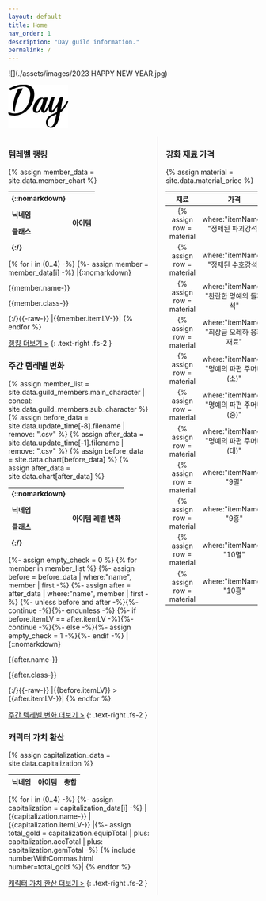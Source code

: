 ```yaml
---
layout: default
title: Home
nav_order: 1
description: "Day guild information."
permalink: /
---
```


<div class="index-wrapper" markdown="1">
![](./assets/images/2023 HAPPY NEW YEAR.jpg)


![](./assets/images/Day_logo.png)
</div>

<div markdown="1" style="overflow: auto;">
<div markdown="1" style="box-sizing: border-box; width: 60%; float: left; padding-right: 1rem; border-right: 1px solid #eeebee">

### 템레벨 랭킹
{% assign member_data = site.data.member_chart %}

| {::nomarkdown}<p>닉네임</p><p>클래스</p>{:/} | 아이템 |
|:-|:-|
{% for i in (0..4) -%}
{%- assign member = member_data[i] -%}
|{::nomarkdown}<p>{{member.name-}}</p><p>{{member.class-}}</p>{:/}{{-raw-}}
|{{member.itemLV-}}|
{% endfor %}


<a href="{{ '/docs/ranking/' | relative_url }}" class="more">랭킹 더보기 ></a>
{: .text-right .fs-2 }


### 주간 템레벨 변화
{% assign member_list = site.data.guild_members.main_character | concat: site.data.guild_members.sub_character %}
{% assign before_data = site.data.update_time[-8].filename | remove: ".csv" %}
{% assign after_data = site.data.update_time[-1].filename | remove: ".csv" %}
{% assign before_data = site.data.chart[before_data] %}
{% assign after_data = site.data.chart[after_data] %}

| {::nomarkdown}<p>닉네임</p><p>클래스</p>{:/} | 아이템 레벨 변화 |
|:-|:-:|
{%- assign empty_check = 0 %}
{% for member in member_list %}
  {%- assign before = before_data | where:"name", member | first -%}
  {%- assign after = after_data | where:"name", member | first -%}
  {%- unless before and after -%}{%- continue -%}{%- endunless -%}
  {%- if before.itemLV == after.itemLV -%}{%- continue -%}{%- else -%}{%- assign empty_check = 1 -%}{%- endif -%}
  |{::nomarkdown}<p>{{after.name-}}</p><p>{{after.class-}}</p>{:/}{{-raw-}}
  |{{before.itemLV}} > {{after.itemLV-}}|
{% endfor %}


<a href="{{ '/docs/chart/weekly_chart/' | relative_url }}" class="more">주간 템레벨 변화 더보기 ></a>
{: .text-right .fs-2 }


### 캐릭터 가치 환산
{% assign capitalization_data = site.data.capitalization %}

| 닉네임 | 아이템 | 총합 |
|:-|:-:|:-:|
{% for i in (0..4) -%}
{%- assign capitalization = capitalization_data[i] -%}
|{{capitalization.name-}}
|{{capitalization.itemLV-}}
|{%- assign total_gold = capitalization.equipTotal | plus: capitalization.accTotal | plus: capitalization.gemTotal -%}
{% include numberWithCommas.html number=total_gold %}|
{% endfor %}


<a href="{{ '/docs/capitalization/' | relative_url }}" class="more">캐릭터 가치 환산 더보기 ></a>
{: .text-right .fs-2 }

</div>


<div markdown="1" style="box-sizing: border-box; width: 40%; float: right; padding-left: 1rem;">

### 강화 재료 가격
{% assign material = site.data.material_price %}

| 재료 | 가격 |
|:-:|:-:|
{% assign row = material | where:"itemName", "정제된 파괴강석" | first %}|{{row.itemName-}}|{{row.itemPrice-}}|
{% assign row = material | where:"itemName", "정제된 수호강석" | first %}|{{row.itemName-}}|{{row.itemPrice-}}|
{% assign row = material | where:"itemName", "찬란한 명예의 돌파석" | first %}|{{row.itemName-}}|{{row.itemPrice-}}|
{% assign row = material | where:"itemName", "최상급 오레하 융화 재료" | first %}|{{row.itemName-}}|{{row.itemPrice-}}|
{% assign row = material | where:"itemName", "명예의 파편 주머니(소)" | first %}|{{row.itemName-}}|{{row.itemPrice-}}|
{% assign row = material | where:"itemName", "명예의 파편 주머니(중)" | first %}|{{row.itemName-}}|{{row.itemPrice-}}|
{% assign row = material | where:"itemName", "명예의 파편 주머니(대)" | first %}|{{row.itemName-}}|{{row.itemPrice-}}|
{% assign row = material | where:"itemName", "9멸" | first %}|{{row.itemName-}}|{{row.itemPrice-}}|
{% assign row = material | where:"itemName", "9홍" | first %}|{{row.itemName-}}|{{row.itemPrice-}}|
{% assign row = material | where:"itemName", "10멸" | first %}|{{row.itemName-}}|{{row.itemPrice-}}|
{% assign row = material | where:"itemName", "10홍" | first %}|{{row.itemName-}}|{{row.itemPrice-}}|

</div>


</div>


